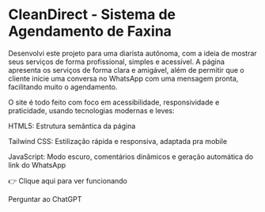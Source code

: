 # **CleanDirect - Sistema de Agendamento de Faxina**

Desenvolvi este projeto para uma diarista autônoma, com a ideia de mostrar seus serviços de forma profissional, simples e acessível. A página apresenta os serviços de forma clara e amigável, além de permitir que o cliente inicie uma conversa no WhatsApp com uma mensagem pronta, facilitando muito o agendamento.

O site é todo feito com foco em acessibilidade, responsividade e praticidade, usando tecnologias modernas e leves:

HTML5: Estrutura semântica da página

Tailwind CSS: Estilização rápida e responsiva, adaptada pra mobile

JavaScript: Modo escuro, comentários dinâmicos e geração automática do link do WhatsApp

👉 Clique aqui para ver funcionando





Perguntar ao ChatGPT

